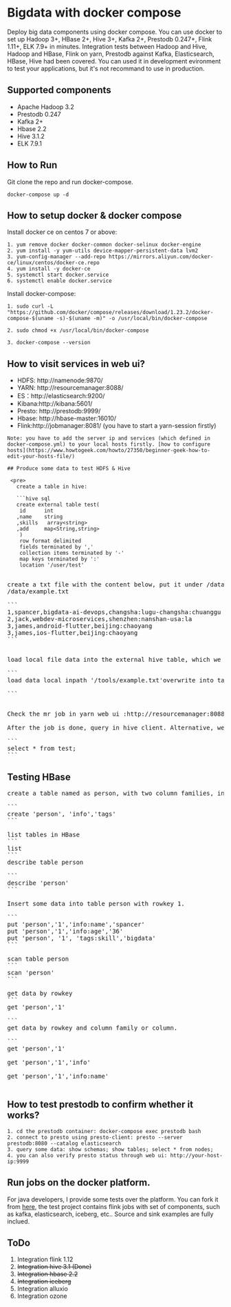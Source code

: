 # Bigdata with docker compose
Deploy big data components using docker compose.  You can use docker to set up Hadoop 3+, HBase 2+, Hive 3+, Kafka 2+, Prestodb 0.247+, Flink 1.11+, ELK 7.9+ in minutes.
Integration tests between Hadoop and Hive,  Hadoop and HBase, Flink on yarn, Prestodb against Kafka, Elasticsearch, HBase, Hive had been covered. You can used it in development evironment to test your applications, but it's not recommand to use in production.

## Supported components

* Apache Hadoop 3.2
* Prestodb 0.247
* Kafka 2+
* Hbase 2.2
* Hive 3.1.2
* ELK 7.9.1
## How to Run

Git clone the repo and run docker-compose.

    docker-compose up -d

## How to setup docker & docker compose

Install  docker ce on centos 7 or above:
```
1. yum remove docker docker-common docker-selinux docker-engine
2. yum install -y yum-utils device-mapper-persistent-data lvm2
3. yum-config-manager --add-repo https://mirrors.aliyun.com/docker-ce/linux/centos/docker-ce.repo
4. yum install -y docker-ce
5. systemctl start docker.service
6. systemctl enable docker.service

```

Install docker-compose:
```
1. sudo curl -L "https://github.com/docker/compose/releases/download/1.23.2/docker-compose-$(uname -s)-$(uname -m)" -o /usr/local/bin/docker-compose

2. sudo chmod +x /usr/local/bin/docker-compose

3. docker-compose --version
```

## How to visit services in web ui?

* HDFS: http://namenode:9870/
* YARN: http://resourcemanager:8088/
* ES：http://elasticsearch:9200/
* Kibana:http://kibana:5601/
* Presto: http://prestodb:9999/
* Hbase: http://hbase-master:16010/
* Flink:http://jobmanager:8081/ (you have to start a yarn-session firstly)
```
Note: you have to add the server ip and services (which defined in docker-compose.yml) to your local hosts firstly. [how to configure hosts](https://www.howtogeek.com/howto/27350/beginner-geek-how-to-edit-your-hosts-file/)

## Produce some data to test HDFS & Hive

 <pre>
   create a table in hive:

   ```hive sql
   create external table test(
    id      int
   ,name    string
   ,skills   array<string>
   ,add     map<String,string>
    )
    row format delimited
    fields terminated by ','
    collection items terminated by '-'
    map keys terminated by ':'
    location '/user/test'
   ```
   </pre>

<pre>

create a txt file with the content below, put it under /data/ directory, such as
/data/example.txt

```
1,spancer,bigdata-ai-devops,changsha:lugu-changsha:chuanggu
2,jack,webdev-microservices,shenzhen:nanshan-usa:la
3,james,android-flutter,beijing:chaoyang
3,james,ios-flutter,beijing:chaoyang
```
</pre>

<pre>

load local file data into the external hive table, which we created above.

```
load data local inpath '/tools/example.txt'overwrite into table test; 

```
</pre>


<pre>

Check the mr job in yarn web ui :http://resourcemanager:8088/

After the job is done, query in hive client. Alternative, we can query the data in presto client.

```
select * from test;
```
</pre>

## Testing HBase

<pre>
create a table named as person, with two column families, info and tags.

```
create 'person', 'info','tags'
```

list tables in HBase
```
list
```
describe table person

```
describe 'person'
```

Insert some data into table person with rowkey 1.

```
put 'person','1','info:name','spancer'
put 'person','1','info:age','36'
put 'person', '1', 'tags:skill','bigdata'
```

scan table person
```
scan 'person'
```

get data by rowkey
```
get 'person','1'

```
get data by rowkey and column family or column.

```
get 'person','1'

get 'person','1','info'

get 'person','1','info:name'

</pre>


## How to test prestodb to confirm whether it works?
```
1. cd the prestodb container: docker-compose exec prestodb bash
2. connect to presto using presto-client: presto --server prestodb:8080 --catalog elasticsearch 
3. query some data: show schemas; show tables; select * from nodes;
4. you can also verify presto status through web ui: http://your-host-ip:9999
```
## Run jobs on the docker platform.

For java developers, I provide some tests over the platform. You can fork it from [here](https://github.com/spancer/flink-iceberg-demo), the test project
contains flink jobs with set of components, such as kafka, elasticsearch, iceberg, etc.. Source and sink examples are fully inclued.

## ToDo
1. Integration flink 1.12
2. ~~Integration hive 3.1 (Done)~~
3. ~~Integration hbase 2.2~~
4. ~~Integration iceberg~~
5. Integration alluxio
6. Integration ozone
